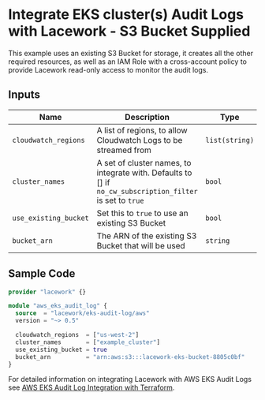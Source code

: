 # Integrate EKS cluster(s) Audit Logs with Lacework - S3 Bucket Supplied

This example uses an existing S3 Bucket for storage, it creates all the other required resources, as well as an IAM Role 
with a cross-account policy to provide Lacework read-only access to monitor the audit logs.

## Inputs

| Name                        | Description                                                                                               | Type           |
| --------------------------- | --------------------------------------------------------------------------------------------------------- | -------------- |
| `cloudwatch_regions`        | A list of regions, to allow Cloudwatch Logs to be streamed from                                           | `list(string)` |
| `cluster_names`             | A set of cluster names, to integrate with. Defaults to [] if `no_cw_subscription_filter` is set to `true` | `bool`         |
| `use_existing_bucket`       | Set this to `true` to use an existing S3 Bucket                                                           | `bool`         |
| `bucket_arn`                | The ARN of the existing S3 Bucket that will be used                                                       | `string`       |

## Sample Code

```terraform
provider "lacework" {}

module "aws_eks_audit_log" {
  source  = "lacework/eks-audit-log/aws"
  version = "~> 0.5"

  cloudwatch_regions  = ["us-west-2"]
  cluster_names       = ["example_cluster"]
  use_existing_bucket = true
  bucket_arn          = "arn:aws:s3:::lacework-eks-bucket-8805c0bf"
}
```

For detailed information on integrating Lacework with AWS EKS Audit Logs see [AWS EKS Audit Log Integration with Terraform](https://docs.lacework.com/aws-eks-audit-log-integration-with-terraform).
